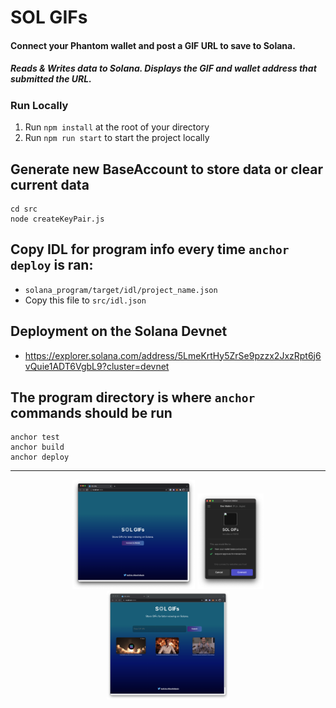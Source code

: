 # SOL GIFs

#### Connect your Phantom wallet and post a GIF URL to save to Solana. 
##### Reads & Writes data to Solana. Displays the GIF and wallet address that submitted the URL.

### Run Locally
1. Run `npm install` at the root of your directory
2. Run `npm run start` to start the project locally

## Generate new BaseAccount to store data or clear current data 
```
cd src
node createKeyPair.js
```

## Copy IDL for program info every time `anchor deploy` is ran:
* `solana_program/target/idl/project_name.json`
* Copy this file to `src/idl.json`

## Deployment on the Solana Devnet
* https://explorer.solana.com/address/5LmeKrtHy5ZrSe9pzzx2JxzRpt6j6vQuie1ADT6VgbL9?cluster=devnet

## The program directory is where `anchor` commands should be run
```
anchor test
anchor build
anchor deploy
```
----------------------------------------------

<p align="middle">
  <img src="src/assets/1.png" width="39%" />
  <img src="src/assets/2.png" width="21%" /> 
  <img src="src/assets/3.png" width="39%" />
</p>
